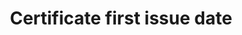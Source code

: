 ---
title: 'Certificate first issue date'
field: 'is.certificate.firstStartDate'
slug: 'is-certificate-firststartdate'
description: 'First issue date for the certificate'
comment: 'Date in YYYY-MM-DD format. At the very least you must enter the year, but month and day is better if possible.'
required: False
module: 'Certificate'
cluster: 'Certification'
policy: 'Date. Single value only.'
layout: 'home'
---